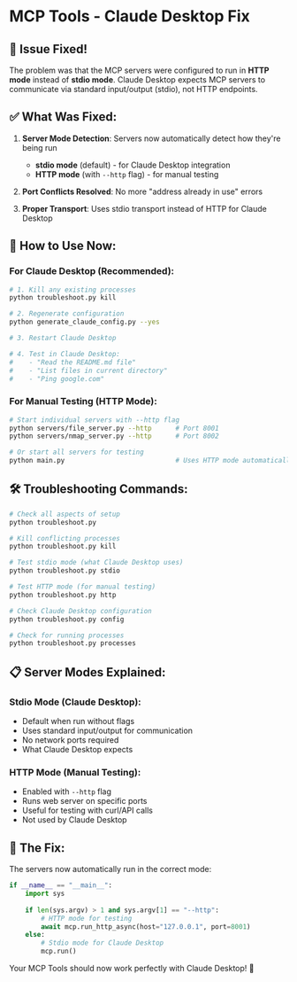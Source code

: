 # MCP Tools - Claude Desktop Fix

## 🎯 **Issue Fixed!**

The problem was that the MCP servers were configured to run in **HTTP mode** instead of **stdio mode**. Claude Desktop expects MCP servers to communicate via standard input/output (stdio), not HTTP endpoints.

## ✅ **What Was Fixed:**

1. **Server Mode Detection**: Servers now automatically detect how they're being run
   - **stdio mode** (default) - for Claude Desktop integration  
   - **HTTP mode** (with `--http` flag) - for manual testing

2. **Port Conflicts Resolved**: No more "address already in use" errors
3. **Proper Transport**: Uses stdio transport instead of HTTP for Claude Desktop

## 🔧 **How to Use Now:**

### For Claude Desktop (Recommended):
```bash
# 1. Kill any existing processes
python troubleshoot.py kill

# 2. Regenerate configuration  
python generate_claude_config.py --yes

# 3. Restart Claude Desktop

# 4. Test in Claude Desktop:
#    - "Read the README.md file"
#    - "List files in current directory" 
#    - "Ping google.com"
```

### For Manual Testing (HTTP Mode):
```bash
# Start individual servers with --http flag
python servers/file_server.py --http      # Port 8001
python servers/nmap_server.py --http      # Port 8002

# Or start all servers for testing
python main.py                            # Uses HTTP mode automatically
```

## 🛠️ **Troubleshooting Commands:**

```bash
# Check all aspects of setup
python troubleshoot.py

# Kill conflicting processes
python troubleshoot.py kill

# Test stdio mode (what Claude Desktop uses)
python troubleshoot.py stdio

# Test HTTP mode (for manual testing)
python troubleshoot.py http

# Check Claude Desktop configuration
python troubleshoot.py config

# Check for running processes
python troubleshoot.py processes
```

## 📋 **Server Modes Explained:**

### Stdio Mode (Claude Desktop):
- Default when run without flags
- Uses standard input/output for communication
- No network ports required
- What Claude Desktop expects

### HTTP Mode (Manual Testing):
- Enabled with `--http` flag  
- Runs web server on specific ports
- Useful for testing with curl/API calls
- Not used by Claude Desktop

## 🎉 **The Fix:**

The servers now automatically run in the correct mode:

```python
if __name__ == "__main__":
    import sys
    
    if len(sys.argv) > 1 and sys.argv[1] == "--http":
        # HTTP mode for testing
        await mcp.run_http_async(host="127.0.0.1", port=8001)
    else:
        # Stdio mode for Claude Desktop  
        mcp.run()
```

Your MCP Tools should now work perfectly with Claude Desktop! 🚀
